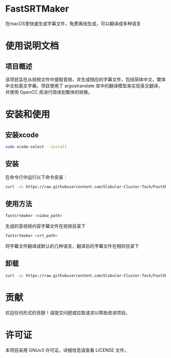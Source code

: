# FastSRTMaker

在macOS里快速生成字幕文件，免费离线生成，可以翻译成多种语言

# 使用说明文档

## 项目概述
该项目旨在从视频文件中提取音频，并生成相应的字幕文件，包括简体中文、繁体中文和英文字幕。项目使用了 argostranslate 库中的翻译模型来实现英文翻译，并使用 OpenCC 库进行简体到繁体的转换。

# 安装和使用

## 安装xcode

```sh
sudo xcode-select --install
```

## 安装

在命令行中运行以下命令安装：
```sh
curl -sL https://raw.githubusercontent.com/Globular-Cluster-Tech/FastSRTMaker/refs/heads/main/install.sh | bash
```



## 使用方法
```sh
fastsrtmaker <video_path>
```
生成的音视频内容字幕文件在视频目录下

```sh
fastsrtmaker <srt_path>
```
将字幕文件翻译成默认的几种语言，翻译后的字幕文件在相同目录下


## 卸载

```sh
curl -sL https://raw.githubusercontent.com/Globular-Cluster-Tech/FastSRTMaker/refs/heads/main/uninstall.sh | bash
```


# 贡献

欢迎任何形式的贡献！请提交问题或拉取请求以帮助改进项目。

# 许可证

本项目采用 GNUv3 许可证，详细信息请查看 LICENSE 文件。
